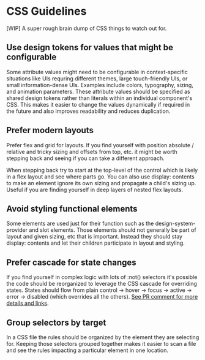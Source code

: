 # CSS Guidelines

[WIP] A super rough brain dump of CSS things to watch out for.

## Use design tokens for values that might be configurable

Some attribute values might need to be configurable in context-specific situations like UIs requring different themes, large touch-friendly UIs, or small information-dense UIs. Examples include colors, typography, sizing, and animation parameters. These attribute values should be specified as shared design tokens rather than literals within an individual component's CSS. This makes it easier to change the values dynamically if required in the future and also improves readability and reduces duplication.


## Prefer modern layouts

Prefer flex and grid for layouts. If you find yourself with position absolute / relative and tricky sizing and offsets from top, etc. it might be worth stepping back and seeing if you can take a different approach.

When stepping back try to start at the top-level of the control which is likely in a flex layout and see where parts go. You can also use display: contents to make an element ignore its own sizing and propagate a child's sizing up. Useful if you are finding yourself in deep layers of nested flex layouts.

## Avoid styling functional elements

Some elements are used just for their function such as the design-system-provider and slot elements. Those elements should not generally be part of layout and given sizing, etc that is important. Instead they should stay display: contents and let their children participate in layout and styling.

## Prefer cascade for state changes

If you find yourself in complex logic with lots of :not() selectors it's possible the code should be reorganized to leverage the CSS cascade for overriding states. States should flow from plain control -> hover -> focus -> active -> error -> disabled (which overrides all the others). [See PR comment for more details and links](https://github.com/ni/nimble/pull/73#discussion_r690792638).

## Group selectors by target

In a CSS file the rules should be organized by the element they are selecting for. Keeping those selectors grouped together makes it easier to scan a file and see the rules impacting a particular element in one location.
